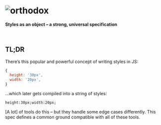 #                                                                      <a id="/" >![orthodox](https://cdn.rawgit.com/studio-b12/orthodox/4f60f2c/logo.png)

**Styles as an object – a strong, universal specification**

&nbsp;

##                                                                 <a id="/tldr" >TL;DR

There’s this popular and powerful concept of writing styles in JS:

```js
{
  height: '30px',
  width: '20px',
}
```

…which later gets compiled into a string of styles:

```
height:30px;width:20px;
```

[A lot] of tools do this – but they handle some edge cases differently. This spec defines a common ground compatible with all of these tools.
